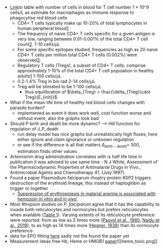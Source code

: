 - [Link](https://www.ncbi.nlm.nih.gov/books/NBK26919/table/A4143/?report=objectonly)to table with number of cells in blood for T cell number 1 × 10^9 cells/L as estimate for macrophages as immune response to phagocytise red blood cells
	-  CD4+ T cells typically make up 10-20% of total lymphocytes in human peripheral blood[1](https://www.bio-rad-antibodies.com/flow-cytometry-cell-frequency.html).
	- The frequency of naive CD4+ T cells specific for a given antigen is very low, ranging between 0.01-0.001% of the total CD4+ T cell count[2](https://www.miltenyibiotec.com/GB-en/resources/macs-handbook/human-cells-and-organs/human-cell-types/cd4-t-cells-human.html). 1-10 cells/µL
	- For some specific epitopes studied, frequencies as high as 20 naive CD4+ T cells per million total CD4+ T cells (0.002%) were observed[3](https://www.ncbi.nlm.nih.gov/pmc/articles/PMC3997369/).
	- Regulatory T cells (Tregs), a subset of CD4+ T cells, comprise approximately 1-10% of the total CD4+ T cell population in healthy adults[1](https://www.bio-rad-antibodies.com/flow-cytometry-cell-frequency.html) 1-100 cells/µL
	- 0.2-1.4% Treg in bio rad 2-14 cells/µL
	- Treg will be stimated to be 1-100  cells/µL
		- thus equilibration of $\beta_{Treg} = \frac{\delta_{Treg}\cdot Treg}{E_{init}}$
- What if the mean life time of healthy red blood cells changes with parasite burden?
	- implemented as event it does work well, cost function worse and without event, also the graphs look bad
- Should P birth and death be more dynamic? 
	--> Hill function for regulation of J_P_death
	- run delay model has nice graphs but unrealistically high fluxes, here either ignore and claim ignorance or unknown regulation
	- or see if the difference is all that matters $\Delta_{birth-death}=$  500, estimation finds other values  
- Artemisinin drug administration correlates with is half life time in publication it was advised to use same time - N J White, Assessment of the Pharmacodynamic Properties of Antimalarial Drugs in Vivo., Antimicrobial Agents and Chemotherapy 41,  (July 1997).
- Found a paper Plasmodium falciparum rhoptry protein RSP2 triggers destruction of the erythroid lineage, this instead of haptoglobin as trigger or together 
	- [Suppression of erythropoiesis in malarial anemia is associated with hemozoin in vitro and in vivo'](https://ashpublications.org/blood/article/108/8/2569/22589/Suppression-of-erythropoiesis-in-malarial-anemia)
- Most #tropism studies on _P. falciparum_ agree that it has the capability to invade both reticulocytes and normocytes but prefers reticulocytes when available ([Table 1](https://www.frontiersin.org/articles/10.3389/fmicb.2022.1022828/full#tab1)). Varying extents of its reticulocyte preference were reported: from as low as 2 times more ([Pasvol et al., 1980](https://www.frontiersin.org/articles/10.3389/fmicb.2022.1022828/full#ref121); [Naidu et al., 2019](https://www.frontiersin.org/articles/10.3389/fmicb.2022.1022828/full#ref105)), to as high as 14 times more ([Hegner, 1938](https://www.frontiersin.org/articles/10.3389/fmicb.2022.1022828/full#ref53)) than its normocyte preference
- data for EPO fitting [here](https://pubmed.ncbi.nlm.nih.gov/1511160/) sadly not the found the paper yet
- Measurement ideas free Hb, Heme or HMGB1 [paper](https://doi.org/10.1126/scitranslmed.3001118)![[heme_toxic.png]]
